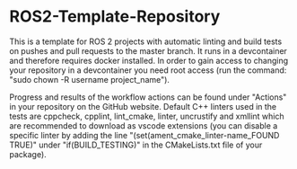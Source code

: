 # ROS2-Template-Repository

This is a template for ROS 2 projects with automatic linting and build tests on pushes and pull requests to the master branch. It runs in a devcontainer and therefore requires docker installed. In order to gain access to changing your repository in a devcontainer you need root access (run the command: "sudo chown -R username project_name"). 

Progress and results of the workflow actions can be found under "Actions" in your repository on the GitHub website. Default C++ linters used in the tests are cppcheck, cpplint, lint_cmake, linter, uncrustify and xmllint which are recommended to download as vscode extensions (you can disable a specific linter by adding the line "(set(ament_cmake_linter-name_FOUND TRUE)" under "if(BUILD_TESTING)" in the CMakeLists.txt file of your package).
